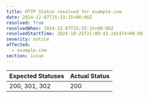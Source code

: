 ```yaml
---
title: HTTP Status resolved for example.com
date: 2024-12-07T15:33:15+00:00Z
resolved: True
resolvedWhen: 2024-12-07T15:33:15+00:00Z
resolvedStartTime: 2024-10-25T21:09:43.191474+00:00
severity: notice
affected:
  - example.com
section: issue
---
```


| Expected Statuses | Actual Status  |
|-------------------|----------------|
| 200, 301, 302 | 200 |
